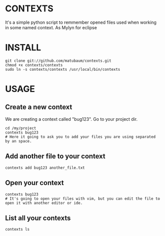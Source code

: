 CONTEXTS
========

It's a simple python script to remmember opened files used when working in some named context. As Mylyn for eclipse

INSTALL
=======

    git clone git://github.com/matubaum/contexts.git
    chmod +x contexts/contexts
    sudo ln -s contexts/contexts /usr/local/bin/contexts


USAGE
=====

Create a new context
--------------------
We are creating a context called "bug123".
Go to your project dir.

    cd /my/project
    contexts bug123
    # Here it going to ask you to add your files you are using separated by an space.

Add another file to your context
--------------------------------

    contexts add bug123 another_file.txt

Open your context 
-----------------

    contexts bug123
    # It's going to open your files with vim, but you can edit the file to open it with another editor or ide.


List all your contexts
----------------------

    contexts ls





